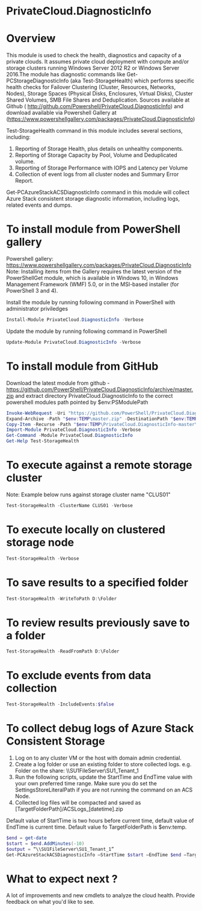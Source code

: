 # PrivateCloud.DiagnosticInfo
# Overview
This module is used to check the health, diagnostics and capacity of a private clouds. It assumes private cloud deployment with compute and/or storage clusters running Windows Server 2012 R2 or Windows Server 2016.The module has diagnostic commands like Get-PCStorageDiagnosticInfo (aka Test-StorageHealth) which performs specific health checks for Failover Clustering (Cluster, Resources, Networks, Nodes), Storage Spaces (Physical Disks, Enclosures, Virtual Disks), Cluster Shared Volumes, SMB File Shares and Deduplication. Sources available at Github ( http://github.com/Powershell/PrivateCloud.DiagnosticInfo) and download available via Powershell Gallery at (https://www.powershellgallery.com/packages/PrivateCloud.DiagnosticInfo)

Test-StorageHealth command in this module includes several sections, including:
1. Reporting of Storage Health, plus details on unhealthy components. 
2. Reporting of Storage Capacity by Pool, Volume and Deduplicated volume. 
3. Reporting of Storage Performance with IOPS and Latency per Volume 
4. Collection of event logs from all cluster nodes and Summary Error Report. 

Get-PCAzureStackACSDiagnosticInfo command in this module will collect Azure Stack consistent storage diagnostic information, including logs, related events and dumps.

# To install module from PowerShell gallery
Powershell gallery: https://www.powershellgallery.com/packages/PrivateCloud.DiagnosticInfo
Note: Installing items from the Gallery requires the latest version of the PowerShellGet module, which is available in Windows 10, in Windows Management Framework (WMF) 5.0, or in the MSI-based installer (for PowerShell 3 and 4).

Install the module by running following command in PowerShell with administrator priviledges
``` PowerShell
Install-Module PrivateCloud.DiagnosticInfo -Verbose
```
Update the module by running following command in PowerShell
``` PowerShell
Update-Module PrivateCloud.DiagnosticInfo -Verbose
```
# To install module from GitHub
Download the latest module from github - https://github.com/PowerShell/PrivateCloud.DiagnosticInfo/archive/master.zip and extract directory PrivateCloud.DiagnosticInfo to the correct powershell modules path pointed by $env:PSModulePath

``` PowerShell
Invoke-WebRequest -Uri "https://github.com/PowerShell/PrivateCloud.DiagnosticInfo/archive/master.zip" -outfile "$env:TEMP\master.zip" -Verbose
Expand-Archive -Path "$env:TEMP\master.zip" -DestinationPath "$env:TEMP" -Force -Verbose
Copy-Item -Recurse -Path "$env:TEMP\PrivateCloud.DiagnosticInfo-master\PrivateCloud.DiagnosticInfo" -Destination "$env:SystemRoot\System32\WindowsPowerShell\v1.0\Modules\" -Force -Verbose
Import-Module PrivateCloud.DiagnosticInfo -Verbose
Get-Command -Module PrivateCloud.DiagnosticInfo
Get-Help Test-StorageHealth
``` 

# To execute against a remote storage cluster
Note: Example below runs against storage cluster name "CLUS01"
``` PowerShell
Test-StorageHealth -ClusterName CLUS01 -Verbose
```

# To execute locally on clustered storage node
``` PowerShell
Test-StorageHealth -Verbose
```

# To save results to a specified folder
``` PowerShell
Test-StorageHealth -WriteToPath D:\Folder 
```

# To review results previously save to a folder
``` PowerShell
Test-StorageHealth -ReadFromPath D:\Folder 
```

# To exclude events from data collection
``` PowerShell
Test-StorageHealth -IncludeEvents:$false
```

# To collect debug logs of Azure Stack Consistent Storage
1. Log on to any cluster VM or the host with domain admin credential.
2. Create a log folder or use an existing folder to store collected logs. e.g. Folder on the share: \\\\SU1FileServer\\SU1_Tenant_1
3. Run the following scripts, update the StartTime and EndTime value with your own preferred time range. Make sure you do set the SettingsStoreLiteralPath if you are not running the command on an ACS Node.
4. Collected log files will be compacted and saved as [TargetFolderPath]/ACSLogs_[datetime].zip

Default value of StartTime is two hours before current time, default value of EndTime is current time.
Default value fo TargetFolderPath is $env:temp.

``` PowerShell
$end = get-date 
$start = $end.AddMinutes(-10) 
$output = “\\SU1FileServer\SU1_Tenant_1” 
Get-PCAzureStackACSDiagnosticInfo –StartTime $start –EndTime $end –TargetFolderPath $output -SettingsStoreLiteralPath file:\\SU1FileServer\SU1_Infrastructure_1\ObjectStorageService\Settings -Verbose
```

# What to expect next ?
A lot of improvements and new cmdlets to analyze the cloud health.
Provide feedback on what you'd like to see.
